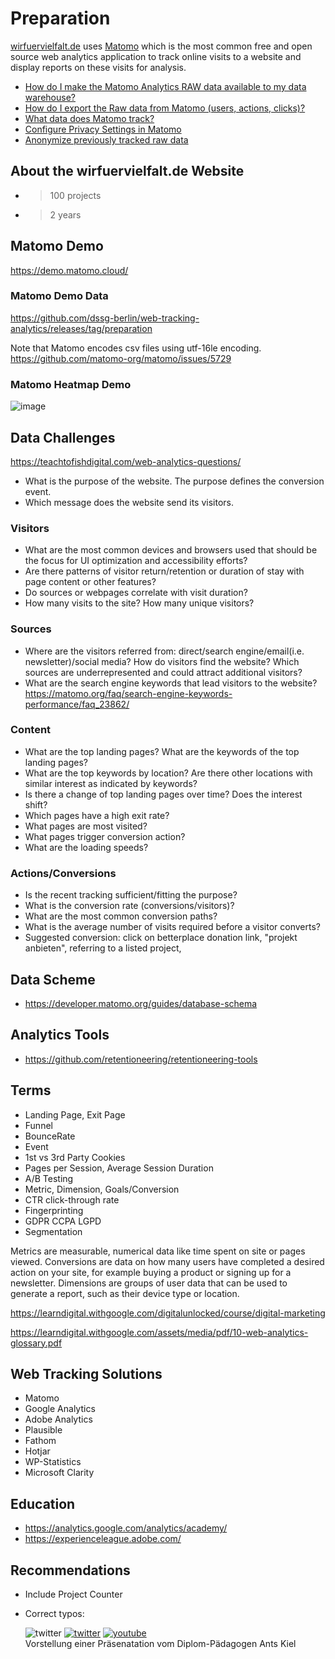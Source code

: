 # Preparation
[wirfuervielfalt.de](https://www.wirfuervielfalt.de/) uses [Matomo](https://matomo.org/) which is the most common free and open source web analytics application to track online visits to a website and display reports on these visits for analysis.

* [How do I make the Matomo Analytics RAW data available to my data warehouse?](https://matomo.org/faq/how-to/faq_24536/)
* [How do I export the Raw data from Matomo (users, actions, clicks)?](https://matomo.org/faq/how-to/faq_24574/)
* [What data does Matomo track?](https://matomo.org/faq/general/faq_18254/)
* [Configure Privacy Settings in Matomo](https://matomo.org/faq/general/configure-privacy-settings-in-matomo/)
* [Anonymize previously tracked raw data](https://matomo.org/faq/how-to/faq_35661/)

## About the wirfuervielfalt.de Website

* >100 projects
* >2 years

## Matomo Demo
https://demo.matomo.cloud/

### Matomo Demo Data
https://github.com/dssg-berlin/web-tracking-analytics/releases/tag/preparation

Note that Matomo encodes csv files using utf-16le encoding. https://github.com/matomo-org/matomo/issues/5729

### Matomo Heatmap Demo
![image](https://user-images.githubusercontent.com/8211411/222895767-1a8f8bb4-4037-4a78-bed6-e625fcbf3ac5.png)

## Data Challenges
https://teachtofishdigital.com/web-analytics-questions/

* What is the purpose of the website. The purpose defines the conversion event.
* Which message does the website send its visitors.

### Visitors
* What are the most common devices and browsers used that should be the focus for UI optimization and accessibility efforts?
* Are there patterns of visitor return/retention or duration of stay with page content or other features?
* Do sources or webpages correlate with visit duration?
* How many visits to the site? How many unique visitors?

### Sources
* Where are the visitors referred from: direct/search engine/email(i.e. newsletter)/social media? How do visitors find the website? Which sources are underrepresented and could attract additional visitors?
* What are the search engine keywords that lead visitors to the website? https://matomo.org/faq/search-engine-keywords-performance/faq_23862/

### Content
* What are the top landing pages? What are the keywords of the top landing pages? 
* What are the top keywords by location? Are there other locations with similar interest as indicated by keywords?
* Is there a change of top landing pages over time? Does the interest shift?
* Which pages have a high exit rate?
* What pages are most visited?
* What pages trigger conversion action?
* What are the loading speeds?

### Actions/Conversions
* Is the recent tracking sufficient/fitting the purpose?
* What is the conversion rate (conversions/visitors)?
* What are the most common conversion paths?
* What is the average number of visits required before a visitor converts?
* Suggested conversion: click on betterplace donation link, "projekt anbieten", referring to a listed project, 

## Data Scheme
* https://developer.matomo.org/guides/database-schema

## Analytics Tools
* https://github.com/retentioneering/retentioneering-tools

## Terms
* Landing Page, Exit Page
* Funnel
* BounceRate
* Event
* 1st vs 3rd Party Cookies
* Pages per Session, Average Session Duration
* A/B Testing
* Metric, Dimension, Goals/Conversion
* CTR click-through rate
* Fingerprinting
* GDPR CCPA LGPD
* Segmentation

Metrics are measurable, numerical data like time spent on site or pages viewed. Conversions are data on how many users have completed a desired action on your site, for example buying a product or signing up for a newsletter. Dimensions are groups of user data that can be used to generate a report, such as their device type or location.

https://learndigital.withgoogle.com/digitalunlocked/course/digital-marketing

https://learndigital.withgoogle.com/assets/media/pdf/10-web-analytics-glossary.pdf

## Web Tracking Solutions
* Matomo
* Google Analytics
* Adobe Analytics
* Plausible
* Fathom
* Hotjar
* WP-Statistics
* Microsoft Clarity

## Education

* https://analytics.google.com/analytics/academy/
* https://experienceleague.adobe.com/

## Recommendations

* Include Project Counter
* Correct typos:

	<img alt="twitter" title="twitter" src="/img/linkedin.svg" class="twitter">
	<a href="https://www.linkedin.com/company/54338698/" title="linkedin" class="xsbbLabel"><img alt="twitter" title="twitter" src="/img/linkedinhell.svg" class="icons"></a>
	<a href="https://www.betterplace.org/de/projects/91900?utm_campaign=user_share&amp;utm_medium=ppp_sticky&amp;utm_source=Link" title="spenden" class="xsbbLabel"><img alt="youtube" title="spenden" src="/img/SpendenButtonDesktop.svg" class="spendeicon"></a>
	<div data-v-7f0f8cef="" data-v-44845210="" class="vel-img-title">Vorstellung einer Präsenatation vom Diplom-Pädagogen Ants Kiel</div>
